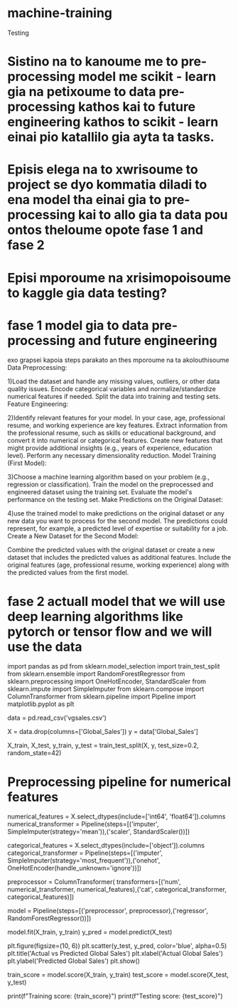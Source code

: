# machine-training
Testing

# Sistino na to kanoume me to pre-processing model me scikit - learn gia na petixoume to data pre-processing kathos kai to future engineering kathos to scikit - learn einai pio katallilo gia ayta ta tasks.
# Episis elega na to xwrisoume to project se dyo kommatia diladi to ena model tha einai gia to pre-processing kai to allo gia ta data pou ontos theloume opote fase 1 and fase 2 
# Episi mporoume na xrisimopoisoume to kaggle gia data testing?

# fase 1 model gia to data pre-processing and future engineering 
exo grapsei kapoia steps parakato an thes mporoume na ta akolouthisoume
Data Preprocessing:

1)Load the dataset and handle any missing values, outliers, or other data quality issues.
Encode categorical variables and normalize/standardize numerical features if needed.
Split the data into training and testing sets.
Feature Engineering:

2)Identify relevant features for your model. In your case, age, professional resume, and working experience are key features.
Extract information from the professional resume, such as skills or educational background, and convert it into numerical or categorical features.
Create new features that might provide additional insights (e.g., years of experience, education level).
Perform any necessary dimensionality reduction.
Model Training (First Model):

3)Choose a machine learning algorithm based on your problem (e.g., regression or classification).
Train the model on the preprocessed and engineered dataset using the training set.
Evaluate the model's performance on the testing set.
Make Predictions on the Original Dataset:

4)use the trained model to make predictions on the original dataset or any new data you want to process for the second model.
The predictions could represent, for example, a predicted level of expertise or suitability for a job.
Create a New Dataset for the Second Model:

Combine the predicted values with the original dataset or create a new dataset that includes the predicted values as additional features.
Include the original features (age, professional resume, working experience) along with the predicted values from the first model.




# fase 2 actuall model that we will use deep learning algorithms like pytorch or tensor flow and we will use the data 










import pandas as pd
from sklearn.model_selection import train_test_split
from sklearn.ensemble import RandomForestRegressor
from sklearn.preprocessing import OneHotEncoder, StandardScaler
from sklearn.impute import SimpleImputer
from sklearn.compose import ColumnTransformer
from sklearn.pipeline import Pipeline
import matplotlib.pyplot as plt


data = pd.read_csv('vgsales.csv')

X = data.drop(columns=['Global_Sales'])
y = data['Global_Sales']

X_train, X_test, y_train, y_test = train_test_split(X, y, test_size=0.2, random_state=42)

# Preprocessing pipeline for numerical features
numerical_features = X.select_dtypes(include=['int64', 'float64']).columns
numerical_transformer = Pipeline(steps=[('imputer', SimpleImputer(strategy='mean')),('scaler', StandardScaler())])


categorical_features = X.select_dtypes(include=['object']).columns
categorical_transformer = Pipeline(steps=[('imputer', SimpleImputer(strategy='most_frequent')),('onehot', OneHotEncoder(handle_unknown='ignore'))])


preprocessor = ColumnTransformer(
    transformers=[('num', numerical_transformer, numerical_features),('cat', categorical_transformer, categorical_features)])

model = Pipeline(steps=[('preprocessor', preprocessor),('regressor', RandomForestRegressor())])

model.fit(X_train, y_train)
y_pred = model.predict(X_test)

plt.figure(figsize=(10, 6))
plt.scatter(y_test, y_pred, color='blue', alpha=0.5)
plt.title('Actual vs Predicted Global Sales')
plt.xlabel('Actual Global Sales')
plt.ylabel('Predicted Global Sales')
plt.show()

train_score = model.score(X_train, y_train)
test_score = model.score(X_test, y_test)

print(f"Training score: {train_score}")
print(f"Testing score: {test_score}")
